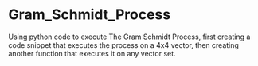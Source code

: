 # Gram_Schmidt_Process
Using python code to execute The Gram Schmidt Process, first creating a code snippet that executes the process on a 4x4 vector, then creating another function that executes it on any vector set.
